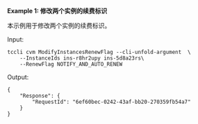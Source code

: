 **Example 1: 修改两个实例的续费标识**

本示例用于修改两个实例的续费标识。

Input: 

```
tccli cvm ModifyInstancesRenewFlag --cli-unfold-argument  \
    --InstanceIds ins-r8hr2upy ins-5d8a23rs\
    --RenewFlag NOTIFY_AND_AUTO_RENEW
```

Output: 
```
{
    "Response": {
        "RequestId": "6ef60bec-0242-43af-bb20-270359fb54a7"
    }
}
```

